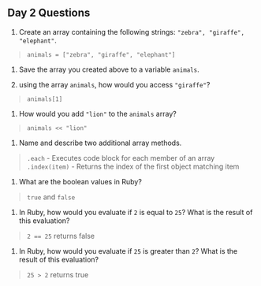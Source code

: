 ## Day 2 Questions

1. Create an array containing the following strings: `"zebra", "giraffe", "elephant"`.

>`animals = ["zebra", "giraffe", "elephant"]`

1. Save the array you created above to a variable `animals`.

1. using the array `animals`, how would you access `"giraffe"`?

>`animals[1]`

1. How would you add `"lion"` to the `animals` array?

>`animals << "lion"`

1. Name and describe two additional array methods.

>`.each` - Executes code block for each member of an array
`.index(item)` - Returns the index of the first object matching item

1. What are the boolean values in Ruby?

>`true` and `false`

1. In Ruby, how would you evaluate if `2` is equal to `25`? What is the result of this evaluation?

>`2 == 25` returns false

1. In Ruby, how would you evaluate if `25` is greater than `2`? What is the result of this evaluation?

>`25 > 2` returns true
